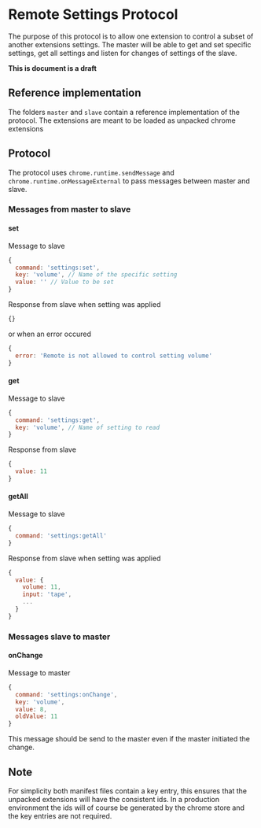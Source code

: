 # Remote Settings Protocol
The purpose of this protocol is to allow one extension to control a subset of another extensions
settings. The master will be able to get and set specific settings, get all settings and listen
for changes of settings of the slave.

**This is document is a draft**

## Reference implementation

The folders `master` and `slave` contain a reference implementation of the protocol. The extensions
are meant to be loaded as unpacked chrome extensions

## Protocol

The protocol uses `chrome.runtime.sendMessage` and `chrome.runtime.onMessageExternal` to pass
messages between master and slave.

### Messages from master to slave

#### set
Message to slave
```javascript
{
  command: 'settings:set',
  key: 'volume', // Name of the specific setting
  value: '' // Value to be set
}
```
Response from slave when setting was applied
```javascript
{}
```
or when an error occured
```javascript
{
  error: 'Remote is not allowed to control setting volume'
}
```

#### get
Message to slave
```javascript
{
  command: 'settings:get',
  key: 'volume', // Name of setting to read
}
```
Response from slave
```javascript
{
  value: 11
}
```

#### getAll
Message to slave
```javascript
{
  command: 'settings:getAll'
}
```
Response from slave when setting was applied
```javascript
{
  value: {
    volume: 11,
    input: 'tape',
    ...
  }
}
```

### Messages slave to master

#### onChange

Message to master
```javascript
{
  command: 'settings:onChange',
  key: 'volume',
  value: 8,
  oldValue: 11
}
```
This message should be send to the master even if the master initiated the change.

## Note

For simplicity both manifest files contain a key entry, this ensures that the unpacked extensions
will have the consistent ids. In a production environment the ids will of course be generated by
the chrome store and the key entries are not required.
